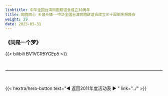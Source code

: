 ```yaml
---
linktitle: 中华全国台湾同胞联谊会成立30周年
title: 同胞同心 乡音乡情——中华全国台湾同胞联谊会成立三十周年庆祝晚会
weight: 29
date: 2025-05-31
---
```


### 《同是一个梦》

{{< bilibili BV1VCR5YGEp5 >}}


<br>
<hr>
<br>

{{< hextra/hero-button text="◀ 返回2011年度活动表 ▶ " link="../" >}}